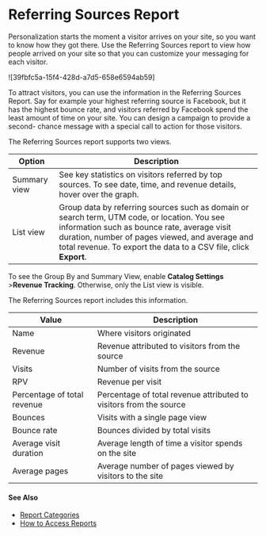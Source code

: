 

# Referring Sources Report

Personalization starts the moment a visitor arrives on your site, so you want
to know how they got there. Use the Referring Sources report to view how
people arrived on your site so that you can customize your messaging for each
visitor.

![39fbfc5a-15f4-428d-a7d5-658e6594ab59]

To attract visitors, you can use the information in the Referring Sources
Report. Say for example your highest referring source is Facebook, but it has
the highest bounce rate, and visitors referred by Facebook spend the least
amount of time on your site. You can design a campaign to provide a second-
chance message with a special call to action for those visitors.

The Referring Sources report supports two views.

Option | Description  
---|---  
Summary view | See key statistics on visitors referred by top sources. To see date, time, and revenue details, hover over the graph.  
List view | Group data by referring sources such as domain or search term, UTM code, or location. You see information such as bounce rate, average visit duration, number of pages viewed, and average and total revenue. To export the data to a CSV file, click **Export**.  
  
To see the Group By and Summary View, enable **Catalog Settings** >**Revenue
Tracking**. Otherwise, only the List view is visible.

The Referring Sources report includes this information.

Value | Description  
---|---  
Name | Where visitors originated  
Revenue | Revenue attributed to visitors from the source  
Visits | Number of visits from the source  
RPV | Revenue per visit  
Percentage of total revenue | Percentage of total revenue attributed to visitors from the source  
Bounces | Visits with a single page view  
Bounce rate | Bounces divided by total visits  
Average visit duration | Average length of time a visitor spends on the site  
Average pages | Average number of pages viewed by visitors to the site  
  
#### See Also

  * [Report Categories](https://help.salesforce.com/s/articleView?id=sf.mc_pers_report_categories.htm&language=en_US&type=5 "Marketing Cloud Personalization provides reports that cover a number of categories. These reports provide metrics about user-focused activities, results and goal completions, customer visits and engagement, and metrics to help manage your Marketing Cloud Personalization product consumption.")
  * [How to Access Reports](https://help.salesforce.com/s/articleView?id=sf.mc_pers_report_access.htm&language=en_US&type=5 "Access Personalization reports to view sophisticated yet easy-to-understand analytics, statistics, and attribution metrics. By default, Personalization shows the Reports Dashboard as the first page.")

